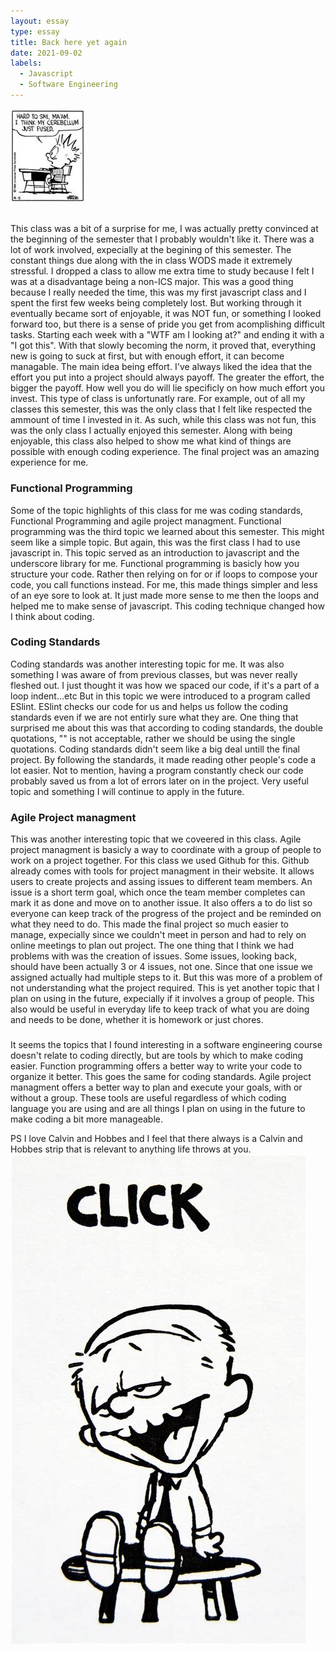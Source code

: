 ```yaml
---
layout: essay
type: essay
title: Back here yet again
date: 2021-09-02
labels:
  - Javascript
  - Software Engineering
---
```


<img class="ui medium left floated image" src="../images/pic.PNG">

##
This class was a bit of a surprise for me, I was actually pretty convinced at the beginning of the semester that I probably wouldn't like it. There was a lot of work involved, expecially at the begining of this semester. The constant things due along with the in class WODS made it extremely stressful. I dropped a class to allow me extra time to study because I felt I was at a disadvantage being a non-ICS major. This was a good thing because I really needed the time, this was my first javascript class and I spent the first few weeks being completely lost. But working through it eventually became sort of enjoyable, it was NOT fun, or something I looked forward too, but there is a sense of pride you get from acomplishing difficult tasks. Starting each week with a "WTF am I looking at?" and ending it with a "I got this". With that slowly becoming the norm, it proved that, everything new is going to suck at first, but with enough effort, it can become managable. The main idea being effort. I've always liked the idea that the effort you put into a project should always payoff. The greater the effort, the bigger the payoff. How well you do will lie specificly on how much effort you invest. This type of class is unfortunatly rare. For example, out of all my classes this semester, this was the only class that I felt like respected the ammount of time I invested in it. As such, while this class was not fun, this was the only class I actually enjoyed this semester. Along with being enjoyable, this class also helped to show me what kind of things are possible with enough coding experience. The final project was an amazing experience for me.

### Functional Programming

Some of the  topic highlights of this class for me was coding standards, Functional Programming and agile project managment.
Functional programming was the third topic we learned about this semester. This might seem like a simple topic. But again, this was the first class I had to use javascript in. This topic served as an introduction to javascript and the underscore library for me. Functional programming is basicly how you structure your code. Rather then relying on for or if loops to compose your code, you call functions instead. For me, this made things simpler and less of an eye sore to look at. It just made more sense to me then the loops and helped me to make sense of javascript. This coding technique changed how I think about coding.

### Coding Standards 
 
Coding standards was another interesting topic for me. It was also something I was aware of from previous classes, but was never really fleshed out. I just thought it was how we spaced our code, if it's a part of a loop indent...etc But in this topic we were introduced to a program called ESlint. ESlint checks our code for us and helps us follow the coding standards even if we are not entirly sure what they are. One thing that surprised me about this was that according to coding standards, the double quotations, "" is not acceptable, rather we should be using the single quotations. 
Coding standards didn't seem like a big deal untill the final project. By following the standards, it made reading other people's code a lot easier. Not to mention, having a program constantly check our code probably saved us from a lot of errors later on in the project. Very useful topic and something I will continue to apply in the future.

### Agile Project managment

This was another interesting topic that we coveered in this class. Agile project managment is basicly a way to coordinate with a group of people to work on a project together. For this class we used Github for this. Github already comes with tools for project managment in their website. It allows users to create projects and assing issues to different team members. An issue is a short term goal, which once the team member completes can mark it as done and move on to another issue. It also offers a to do list so everyone can keep track of the progress of the project and be reminded on what they need to do. This made the final project so much easier to manage, expecially since we couldn't meet in person and had to rely on online meetings to plan out project. The one thing that I think we had problems with was the creation of issues. Some issues, looking back, should have been actually 3 or 4 issues, not one. Since that one issue we assigned actually had multiple steps to it. But this was more of a problem of not understanding what the project required. This is yet another topic that I plan on using in the future, expecially if it involves a group of people. This also would be useful in everyday life to keep track of what you are doing and needs to be done, whether it is homework or just chores.

###
It seems the topics that I found interesting in a software engineering course doesn't relate to coding directly, but are tools by which to make coding easier. Function programming offers a better way to write your code to organize it better. This goes the same for coding standards. Agile project managment offers a better way to plan and execute your goals, with or without a group. These tools are useful regardless of which coding language you are using and are all things I plan on using in the future to make coding a bit more manageable.

PS I love Calvin and Hobbes and I feel that there always is a Calvin and Hobbes strip that is relevant to anything life throws at you.
<img class="ui small left floated image" src="../images/pic2.jpg">
